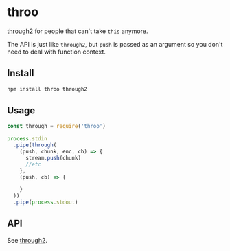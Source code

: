 # throo

[through2](https://www.npmjs.com/package/through2) for people that can't take `this` anymore.

The API is just like `through2`, but `push` is passed as an argument so you don't need to deal with function context.

## Install

```sh
npm install throo through2
```

## Usage

```js
const through = require('throo')

process.stdin
  .pipe(through(
    (push, chunk, enc, cb) => {
      stream.push(chunk)
      //etc
    },
    (push, cb) => {

    }
  ))
  .pipe(process.stdout)
```

## API

See [through2](https://www.npmjs.com/package/through2).
